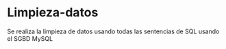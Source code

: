 # Limpieza-datos
Se realiza la limpieza de datos usando todas las sentencias de SQL usando el SGBD MySQL
